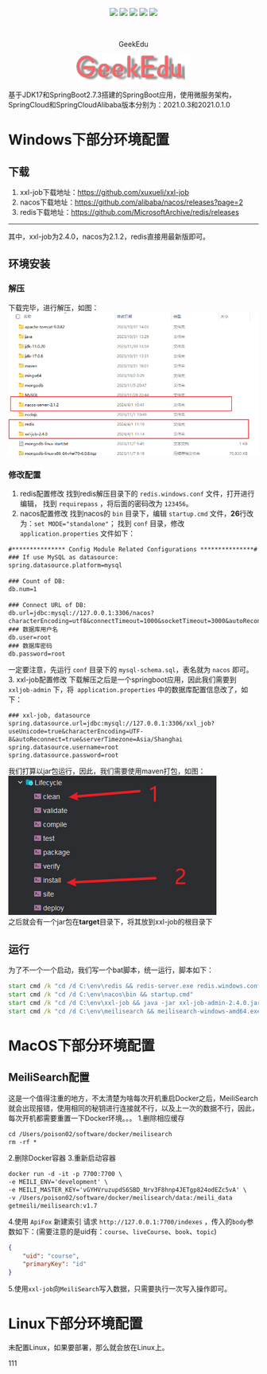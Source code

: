 <p align="center">
  <img src="https://img.shields.io/github/v/release/GeekEdu/geekedu?display_name=tag" />
  <img src="https://img.shields.io/github/stars/GeekEdu/geekedu" />
  <img src="https://img.shields.io/github/forks/GeekEdu/geekedu" />
  <img src="https://img.shields.io/github/issues/GeekEdu/geekedu" />
  <img src="https://img.shields.io/badge/license-Apache%20-yellow.svg" />
</p><br/>
<p align="center">
GeekEdu
</p>
<div style="text-align: center;">
    <img src="./assets/logo.png" alt="logo" style="margin: 0 auto; display: block;">
</div>

基于JDK17和SpringBoot2.7.3搭建的SpringBoot应用，使用微服务架构，SpringCloud和SpringCloudAlibaba版本分别为：2021.0.3和2021.0.1.0

# Windows下部分环境配置
## 下载
1. xxl-job下载地址：https://github.com/xuxueli/xxl-job
2. nacos下载地址：https://github.com/alibaba/nacos/releases?page=2
3. redis下载地址：https://github.com/MicrosoftArchive/redis/releases
---
其中，xxl-job为2.4.0，nacos为2.1.2，redis直接用最新版即可。
## 环境安装
### 解压
下载完毕，进行解压，如图：
![环境解压](./assets/zip-env.png)
### 修改配置
1. redis配置修改
找到redis解压目录下的 `redis.windows.conf` 文件，打开进行编辑，
找到 `requirepass` ，将后面的密码改为 `123456`。
2. nacos配置修改
找到nacos的 `bin` 目录下，编辑 `startup.cmd` 文件，**26**行改为：`set MODE="standalone"`；
找到 `conf` 目录，修改 `application.properties` 文件如下：
```properties
#*************** Config Module Related Configurations ***************#
### If use MySQL as datasource:
spring.datasource.platform=mysql

### Count of DB:
db.num=1

### Connect URL of DB:
db.url=jdbc:mysql://127.0.0.1:3306/nacos?characterEncoding=utf8&connectTimeout=1000&socketTimeout=3000&autoReconnect=true&useUnicode=true&useSSL=false&serverTimezone=UTC&allowPublicKeyRetrieval=true
### 数据库用户名
db.user=root
### 数据库密码
db.password=root
```
一定要注意，先运行 `conf` 目录下的 `mysql-schema.sql`，表名就为 `nacos` 即可。
3. xxl-job配置修改
下载解压之后是一个springboot应用，因此我们需要到 `xxljob-admin` 下，将` application.properties`
中的数据库配置信息改了，如下：
```properties
### xxl-job, datasource
spring.datasource.url=jdbc:mysql://127.0.0.1:3306/xxl_job?useUnicode=true&characterEncoding=UTF-8&autoReconnect=true&serverTimezone=Asia/Shanghai
spring.datasource.username=root
spring.datasource.password=root
```
我们打算以jar包运行，因此，我们需要使用maven打包，如图：
![打包](./assets/clean-install.png) <br/>
之后就会有一个jar包在**target**目录下，将其放到xxl-job的根目录下
## 运行
为了不一个一个启动，我们写一个bat脚本，统一运行，脚本如下：
```bat
start cmd /k "cd /d C:\env\redis && redis-server.exe redis.windows.conf"
start cmd /k "cd /d C:\env\nacos\bin && startup.cmd"
start cmd /k "cd /d C:\env\xxl-job && java -jar xxl-job-admin-2.4.0.jar"
start cmd /k "cd /d C:\env\meilisearch && meilisearch-windows-amd64.exe --master-key vGYHVruzupdS6SBD_Nrv3F8hnp4JETgp824odEZc5vA"
```
# MacOS下部分环境配置
## MeiliSearch配置
这是一个值得注重的地方，不太清楚为啥每次开机重启Docker之后，MeiliSearch就会出现报错，使用相同的秘钥进行连接就不行，以及上一次的数据不行，因此，每次开机都需要重置一下Docker环境。。。
1.删除相应缓存
```shell
cd /Users/poison02/software/docker/meilisearch
rm -rf *
```
2.删除Docker容器
3.重新启动容器
```shell
docker run -d -it -p 7700:7700 \
-e MEILI_ENV='development' \
-e MEILI_MASTER_KEY='vGYHVruzupdS6SBD_Nrv3F8hnp4JETgp824odEZc5vA' \
-v /Users/poison02/software/docker/meilisearch/data:/meili_data getmeili/meilisearch:v1.7
```
4.使用 `ApiFox` 新建索引
请求 `http://127.0.0.1:7700/indexes` ，传入的`body`参数如下：(需要注意的是uid有：`course`、`liveCourse`、`book`、`topic`)
```json
{
    "uid": "course",
    "primaryKey": "id"
}
```
5.使用`xxl-job`向`MeiliSearch`写入数据，只需要执行一次写入操作即可。
# Linux下部分环境配置
未配置Linux，如果要部署，那么就会放在Linux上。

111
